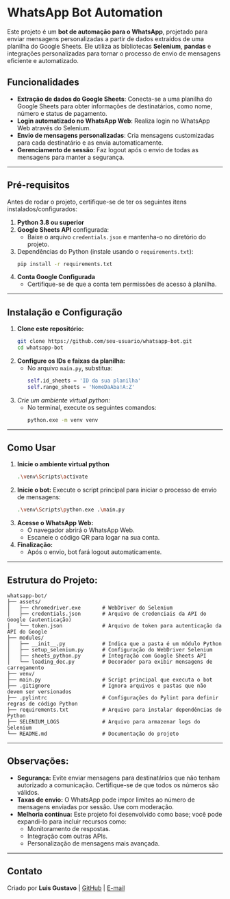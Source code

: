 # WhatsApp Bot Automation

Este projeto é um **bot de automação para o WhatsApp**, projetado para enviar mensagens personalizadas a partir de dados extraídos de uma planilha do Google Sheets. Ele utiliza as bibliotecas **Selenium**, **pandas** e integrações personalizadas para tornar o processo de envio de mensagens eficiente e automatizado.

## Funcionalidades

- **Extração de dados do Google Sheets**: Conecta-se a uma planilha do Google Sheets para obter informações de destinatários, como nome, número e status de pagamento.
- **Login automatizado no WhatsApp Web**: Realiza login no WhatsApp Web através do Selenium.
- **Envio de mensagens personalizadas**: Cria mensagens customizadas para cada destinatário e as envia automaticamente.
- **Gerenciamento de sessão**: Faz logout após o envio de todas as mensagens para manter a segurança.

---

## Pré-requisitos

Antes de rodar o projeto, certifique-se de ter os seguintes itens instalados/configurados:

1. **Python 3.8 ou superior**
2. **Google Sheets API** configurada:
   - Baixe o arquivo `credentials.json` e mantenha-o no diretório do projeto.
3. Dependências do Python (instale usando o `requirements.txt`):
   ```bash
   pip install -r requirements.txt
   
4. **Conta Google Configurada**
    - Certifique-se de que a conta tem permissões de acesso à planilha.
 
---

## Instalação e Configuração

1. **Clone este repositório:**
   ```bash
   git clone https://github.com/seu-usuario/whatsapp-bot.git
   cd whatsapp-bot
2. **Configure os IDs e faixas da planilha:**
   - No arquivo `main.py`, substitua:
     ```python
     self.id_sheets = 'ID da sua planilha'
     self.range_sheets = 'NomeDaAba!A:Z'
3. **Crie um ambiente virtual python*:*
   - No terminal, execute os seguintes comandos:
     ```bash
     python.exe -m venv venv
     
---

## Como Usar

1. **Inicie o ambiente virtual python**
   ```bash
   .\venv\Scripts\activate
2. **Inicie o bot:** Execute o script principal para iniciar o processo de envio de mensagens:
   ```bash
   .\venv\Scripts\python.exe .\main.py
3. **Acesse o WhatsApp Web:**
   - O navegador abrirá o WhatsApp Web.
   - Escaneie o código QR para logar na sua conta.
4. **Finalização:**
   - Após o envio, bot fará logout automaticamente.

---

## Estrutura do Projeto:
```plaintext
whatsapp-bot/
├── assets/
│   ├── chromedriver.exe       # WebDriver do Selenium
│   ├── credentials.json       # Arquivo de credenciais da API do Google (autenticação)
│   └── token.json             # Arquivo de token para autenticação da API do Google
├── modules/
│   ├── __init__.py            # Indica que a pasta é um módulo Python
│   ├── setup_selenium.py      # Configuração do WebDriver Selenium
│   ├── sheets_python.py       # Integração com Google Sheets API
│   └── loading_dec.py         # Decorador para exibir mensagens de carregamento
├── venv/
├── main.py                    # Script principal que executa o bot
├── .gitignore                 # Ignora arquivos e pastas que não devem ser versionados
├── .pylintrc                  # Configurações do Pylint para definir regras de código Python
├── requirements.txt           # Arquivo para instalar dependências do Python
├── SELENIUM_LOGS              # Arquivo para armazenar logs do Selenium
└── README.md                  # Documentação do projeto
```

---

## Observações:
- **Segurança:** Evite enviar mensagens para destinatários que não tenham autorizado a comunicação. Certifique-se de que todos os números são válidos.
- **Taxas de envio:** O WhatsApp pode impor limites ao número de mensagens enviadas por sessão. Use com moderação.
- **Melhoria contínua:** Este projeto foi desenvolvido como base; você pode expandi-lo para incluir recursos como:
   - Monitoramento de respostas.
   - Integração com outras APIs.
   - Personalização de mensagens mais avançada.

---

## Contato

Criado por **Luis Gustavo**
| [GitHub](https://github.com/Luis-Gu) | [E-mail](mailto:luis.gucn@gmail.com)
